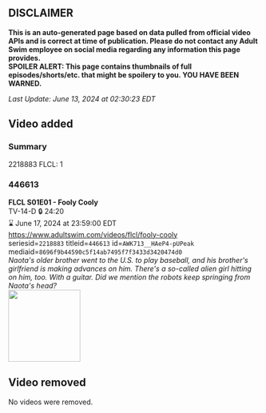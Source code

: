 ## DISCLAIMER
**This is an auto-generated page based on data pulled from official video APIs and is correct at time of publication. Please do not contact any Adult Swim employee on social media regarding any information this page provides.**  
**SPOILER ALERT: This page contains thumbnails of full episodes/shorts/etc. that might be spoilery to you. YOU HAVE BEEN WARNED.**  

_Last Update: June 13, 2024 at 02:30:23 EDT_
## Video added
### Summary
2218883 FLCL: 1  
### 446613
**FLCL S01E01 - Fooly Cooly**  
TV-14-D 🔒 24:20  
⌛ June 17, 2024 at 23:59:00 EDT  
https://www.adultswim.com/videos/flcl/fooly-cooly  
seriesid=`2218883` titleid=`446613` id=`AWK713__HAeP4-pUPeak` mediaid=`8696f9b44590c5f14ab7495f7f3433d3420474d0`  
_Naota's older brother went to the U.S. to play baseball, and his brother's girlfriend is making advances on him. There's a so-called alien girl hitting on him, too. With a guitar. Did we mention the robots keep springing from Naota's head?_  
<a href="https://i.cdn.turner.com/adultswim/big/image-upload/thumbnails/thumb-2_image-152356985895016.jpg"><img src="https://i.cdn.turner.com/adultswim/big/image-upload/thumbnails/thumb-2_image-152356985895016.jpg" height="144px" /></a>
## Video removed
No videos were removed.  
